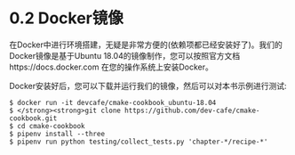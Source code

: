 # 0.2 Docker镜像

在Docker中进行环境搭建，无疑是非常方便的(依赖项都已经安装好了)。我们的Docker镜像是基于Ubuntu 18.04的镜像制作，您可以按照官方文档https://docs.docker.com 在您的操作系统上安装Docker。

Docker安装好后，您可以下载并运行我们的镜像，然后可以对本书示例进行测试:

```shell
$ docker run -it devcafe/cmake-cookbook_ubuntu-18.04
$ </strong><strong>git clone https://github.com/dev-cafe/cmake-
cookbook.git
$ cd cmake-cookbook
$ pipenv install --three
$ pipenv run python testing/collect_tests.py 'chapter-*/recipe-*'
```

